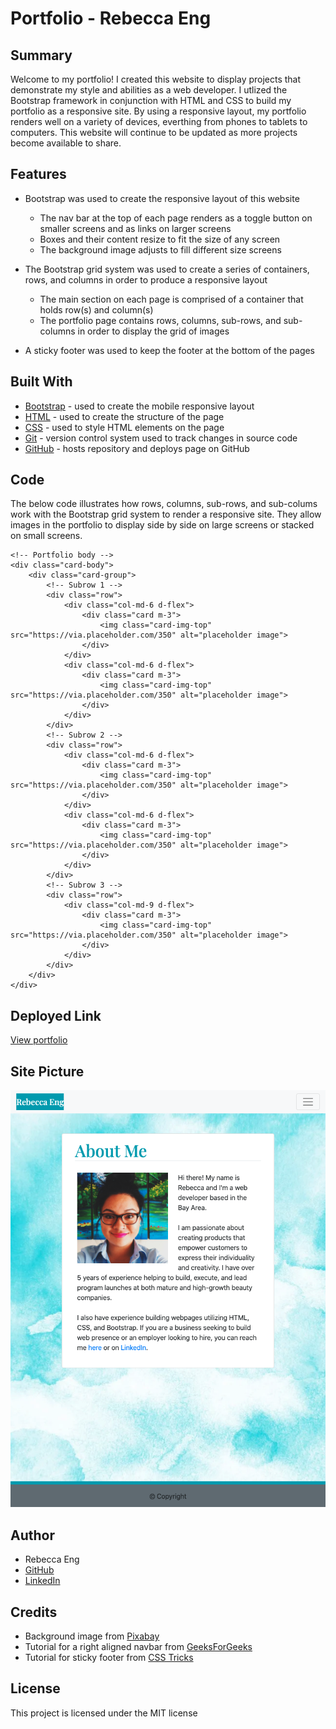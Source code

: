 # Portfolio - Rebecca Eng

## Summary
Welcome to my portfolio! I created this website to display projects that demonstrate my style and abilities as a web developer. I utlized the Bootstrap framework in conjunction with HTML and CSS to build my portfolio as a responsive site. By using a responsive layout, my portfolio renders well on a variety of devices, everthing from phones to tablets to computers. This website will continue to be updated as more projects become available to share.

## Features
* Bootstrap was used to create the responsive layout of this website
    * The nav bar at the top of each page renders as a toggle button on smaller screens and as links on larger screens
    * Boxes and their content resize to fit the size of any screen
    * The background image adjusts to fill different size screens

* The Bootstrap grid system was used to create a series of containers, rows, and columns in order to produce a responsive layout
    * The main section on each page is comprised of a container that holds row(s) and column(s)
    * The portfolio page contains rows, columns, sub-rows, and sub-columns in order to display the grid of images

* A sticky footer was used to keep the footer at the bottom of the pages


## Built With
* [Bootstrap](https://getbootstrap.com/) - used to create the mobile responsive layout
* [HTML](https://developer.mozilla.org/en-US/docs/Web/HTML) - used to create the structure of the page
* [CSS](https://developer.mozilla.org/en-US/docs/Web/CSS) - used to style HTML elements on the page
* [Git](https://git-scm.com/) - version control system used to track changes in source code
* [GitHub](https://github.com/) - hosts repository and deploys page on GitHub

## Code
The below code illustrates how rows, columns, sub-rows, and sub-colums work with the Bootstrap grid system to render a responsive site. They allow images in the portfolio to display side by side on large screens or stacked on small screens.


    <!-- Portfolio body -->
    <div class="card-body">
        <div class="card-group">
            <!-- Subrow 1 -->
            <div class="row">
                <div class="col-md-6 d-flex">
                    <div class="card m-3">
                        <img class="card-img-top" src="https://via.placeholder.com/350" alt="placeholder image">
                    </div>
                </div>
                <div class="col-md-6 d-flex">                                                                         
                    <div class="card m-3">
                        <img class="card-img-top" src="https://via.placeholder.com/350" alt="placeholder image">
                    </div>
                </div>
            </div>
            <!-- Subrow 2 -->
            <div class="row">
                <div class="col-md-6 d-flex">
                    <div class="card m-3">
                        <img class="card-img-top" src="https://via.placeholder.com/350" alt="placeholder image">
                    </div>
                </div>
                <div class="col-md-6 d-flex">                                                                         
                    <div class="card m-3">
                        <img class="card-img-top" src="https://via.placeholder.com/350" alt="placeholder image">
                    </div>
                </div>
            </div>
            <!-- Subrow 3 -->
            <div class="row">
                <div class="col-md-9 d-flex">
                    <div class="card m-3">
                        <img class="card-img-top" src="https://via.placeholder.com/350" alt="placeholder image">
                    </div>
                </div>
            </div>
        </div>
    </div>

## Deployed Link
[View portfolio](https://engrebecca.github.io/my-portfolio/index.html)

## Site Picture
![Horiseon Website](Assets/portfolio.png)

## Author
* Rebecca Eng
* [GitHub](https://github.com/engrebecca)
* [LinkedIn](https://www.linkedin.com/in/engrebecca/)

## Credits
* Background image from [Pixabay](https://pixabay.com/)
* Tutorial for a right aligned navbar from [GeeksForGeeks](https://www.geeksforgeeks.org/how-to-align-navbar-items-to-the-right-in-bootstrap-4/)
* Tutorial for sticky footer from [CSS Tricks](https://css-tricks.com/couple-takes-sticky-footer/)

## License
This project is licensed under the MIT license
